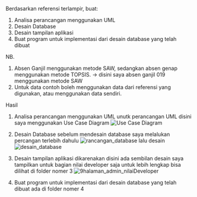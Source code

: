 Berdasarkan referensi terlampir, buat:
1. Analisa perancangan menggunakan UML 
2. Desain Database
3. Desain tampilan aplikasi
4. Buat program untuk implementasi dari desain database yang telah dibuat

NB.
1. Absen Ganjil menggunakan metode SAW, sedangkan absen genap menggunakan metode TOPSIS. -> disini saya absen ganjil 019 menggunakan metode SAW
2. Untuk data contoh boleh menggunakan data dari referensi yang digunakan, atau menggunakan data sendiri. <br>

Hasil

1. Analisa perancangan menggunakan UML 
unutk perancangan UML disini saya menggunakan Use Case Diagram
![Use Case Diagram](https://user-images.githubusercontent.com/56226681/138849513-bab1843a-1238-4c0d-82c4-e45ec8701feb.png)


2. Desain Database
sebelum mendesain database saya melalukan percangan terlebih dahulu
![rancangan_database](https://user-images.githubusercontent.com/56226681/138852651-56bd5a7d-233b-4488-9799-d7dc2d6d53b3.png)
lalu desain
![desain_database](https://user-images.githubusercontent.com/56226681/138852853-3aafda8a-7676-4fbb-88e1-148bd2301c84.png)


3. Desain tampilan aplikasi
dikarenakan disini ada sembilan desain saya tampilkan untuk bagian nilai developer saja untuk lebih lengkap bisa dilihat di folder nomer 3
![9halaman_admin_nilaiDeveloper](https://user-images.githubusercontent.com/56226681/138853057-0aa631c6-f8f4-4920-a3dd-94b484dfc5d8.png)


4. Buat program untuk implementasi dari desain database yang telah dibuat
ada di folder nomer 4


